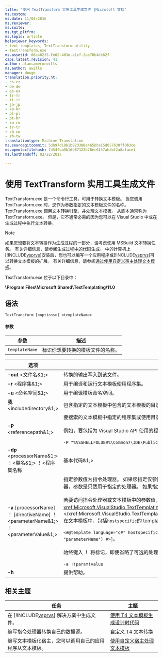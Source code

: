 ```yaml
---
title: "使用 TextTransform 实用工具生成文件 |Microsoft 文档"
ms.custom: 
ms.date: 11/04/2016
ms.reviewer: 
ms.suite: 
ms.tgt_pltfrm: 
ms.topic: article
helpviewer_keywords:
- text templates, TextTransform utility
- TextTransform.exe
ms.assetid: 06a48235-fe02-403e-a1cf-2ae70b4db62f
caps.latest.revision: 41
author: alancameronwills
ms.author: awills
manager: douge
translation.priority.ht:
- cs-cz
- de-de
- es-es
- fr-fr
- it-it
- ja-jp
- ko-kr
- pl-pl
- pt-br
- ru-ru
- tr-tr
- zh-cn
- zh-tw
translationtype: Machine Translation
ms.sourcegitcommit: 5db97d19b1b823388a465bba15d057b30ff0b3ce
ms.openlocfilehash: 7d54fba9b16b87122b78ec6157abdbf2a8aface1
ms.lasthandoff: 02/22/2017

---
```

# <a name="generating-files-with-the-texttransform-utility"></a>使用 TextTransform 实用工具生成文件
TextTransform.exe 是一个命令行工具，可用于转换文本模板。 当您调用 TextTransform.exe 时，您作为参数指定的文本模板文件的名称。 TextTransform.exe 调用文本转换引擎，并处理文本模板。 从脚本通常称为 TextTransform.exe。 但是，它不通常必需的因为您可以在 Visual Studio 中或在生成过程中执行文本转换。  
  
> [!NOTE]
>  如果您想要将文本转换作为生成过程的一部分，请考虑使用 MSBuild 文本转换任务。 有关详细信息，请参阅[生成过程中的代码生成](../modeling/code-generation-in-a-build-process.md)。 中的计算机上[!INCLUDE[vsprvs](../code-quality/includes/vsprvs_md.md)]安装后，您也可以编写一个应用程序或[!INCLUDE[vsprvs](../code-quality/includes/vsprvs_md.md)]可以转换文本模板的扩展。 有关详细信息，请参阅[通过使用自定义宿主处理文本模板](../modeling/processing-text-templates-by-using-a-custom-host.md)。  
  
 TextTransform.exe 位于以下目录中︰  
  
 **\Program Files\Microsoft Shared\TextTemplating\11.0**  
  
## <a name="syntax"></a>语法  
  
```  
TextTransform [<options>] <templateName>  
```  
  
#### <a name="parameters"></a>参数  
  
|**参数**|**描述**|  
|------------------|---------------------|  
|`templateName`|标识你想要转换的模板文件的名称。|  
  
|**选项**|**描述**|  
|----------------|---------------------|  
|**-out** \<文件名&1;>|转换的输出写入到该文件。|  
|**-r** \<程序集&1;>|用于编译和运行文本模板使用程序集。|  
|**-u** \<命名空间&1;>|用于编译模板命名空间。|  
|**我** \<includedirectory&1;>|包含指定的文本模板中包含的文本模板的目录。|  
|**-P** \<referencepath&1;>|要搜索的文本模板中指定的程序集或使用目录**-r**选项。<br /><br /> 例如，要包括为 Visual Studio API 使用的程序集，请使用<br /><br /> `-P "%VSSHELLFOLDER%\Common7\IDE\PublicAssemblies"`|  
|**-dp** \<processorName&1;> ！\<类名&1;> ！\<程序集名称 | 基本代码&1;>|名称、 完整类型名和可以用于处理文本模板中的自定义指令的指令处理器的程序集。|  
|**-a** [processorName] ！ [directiveName] ！\<parameterName&1;> ！\<parameterValue&1;>|指定参数值为指令处理器。 如果您指定仅参数名称和值，该参数将可供所有指令处理器。 如果指定的指令处理器，参数是只适用于指定的处理器。 如果指定指令的名称，仅当正在处理指定的指令参数才可用。<br /><br /> 若要访问指令处理器或文本模板中的参数值，请使用<xref:Microsoft.VisualStudio.TextTemplating.ITextTemplatingEngineHost.ResolveParameterValue%2A>。</xref:Microsoft.VisualStudio.TextTemplating.ITextTemplatingEngineHost.ResolveParameterValue%2A> 在文本模板中，包括`hostspecific`的 template 指令中，并在调用消息`this.Host`。 例如：<br /><br /> `<#@template language="c#" hostspecific="true"#> [<#= this.Host.ResolveParameterValue("", "", "parameterName") #>]`。<br /><br /> 始终键入 ！ 将标记，即使省略了可选的处理器和指令的名称。 例如: <br /><br /> `-a !!param!value`|  
|**-h**|提供帮助。|  
  
## <a name="related-topics"></a>相关主题  
  
|任务|主题|  
|----------|-----------|  
|在 [!INCLUDE[vsprvs](../code-quality/includes/vsprvs_md.md)] 解决方案中生成文件。|[使用 T4 文本模板生成设计时代码](../modeling/design-time-code-generation-by-using-t4-text-templates.md)|  
|编写指令处理器转换自己的数据源。|[自定义 T4 文本转换](../modeling/customizing-t4-text-transformation.md)|  
|编写文本模板化宿主，您可以调用自己的应用程序从文本模板。|[使用自定义宿主处理文本模板](../modeling/processing-text-templates-by-using-a-custom-host.md)|
